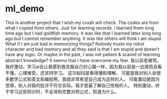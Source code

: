 # ml_demo
 This is another project that I wish my crush will check. 
 The codes are from what I copied from others. Just for learning records.
 I learned them long time ago but I had goldfish memory.
 It was like that I learned latex long long ago but I cannot remember anything.
 It was like others will think I am stupid.
 What if I am just bad in memorizing things? 
 Nobody trusts my robot character and bad memory and all they said is that I am stupid and doesn't have any logic.
 Or maybe in the past, I was not patient & scared of learning abstract knowledge?
 It seems that I have overcome my fear.
 我以前老被骂，我好激动，学习ai会让我感到我克服自己的心魔一样，因为我以前是一边哭而且看不懂，心理难受，还坚持学习。
 这次起码是看得懂和理解。
 可能是我对别人会很多数学公式和英文和编程啊，我就非常希望自己成为这样的人。
 可能激动是因为觉得，别人对我的批评不符合实际。我才是最了解自己性格的人。
 特别激动，终于学习这些知识时，不会哭和完整对照公式，知道为什么。
 
